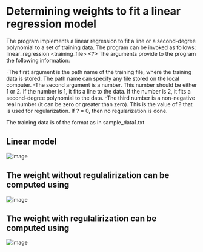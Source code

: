 # Determining weights to fit a linear regression model
The program  implements a linear regression to fit a line or a second-degree polynomial to a set of training data.
The program can be invoked as follows:
linear_regression <training_file> <degree> <?>
The arguments provide to the program the following information:

-The first argument is the path name of the training file, where the training data is stored.
The path name can specify any file stored on the local computer.
-The second argument is a number. This number should be either 1 or 2. 
 If the number is 1, it fits a line to the data. If the number is 2, it  fits a second-degree polynomial to the data.
-The third number is a non-negative real number (it can be zero or greater than zero). 
This is the value of ? that is used for regularization. If ? = 0, then no regularization is done.

The training data is of the format as in sample_data1.txt
## Linear model 
![image](https://user-images.githubusercontent.com/26680128/33006414-e7ab0c60-cd8f-11e7-89a0-ea223ad44811.png)

## The weight without regulalirization can be computed using
![image](https://user-images.githubusercontent.com/26680128/32998471-f18611be-cd60-11e7-818c-52ef06d7d816.png)

## The weight with regulalirization can be computed using
![image](https://user-images.githubusercontent.com/26680128/32998495-1d3ec986-cd61-11e7-82fe-55e16408fbba.png)
